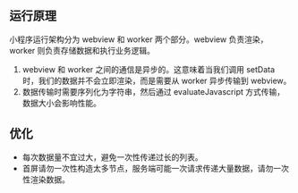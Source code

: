## 运行原理

小程序运行架构分为 webview 和 worker 两个部分。webview 负责渲染，worker 则负责存储数据和执行业务逻辑。

1. webview 和 worker 之间的通信是异步的。这意味着当我们调用 setData 时，我们的数据并不会立即渲染，而是需要从 worker 异步传输到 webview。
2. 数据传输时需要序列化为字符串，然后通过 evaluateJavascript 方式传输，数据大小会影响性能。

## 优化

- 每次数据量不宜过大，避免一次性传递过长的列表。
- 首屏请勿一次性构造太多节点，服务端可能一次请求传递大量数据，请勿一次性渲染数据。

